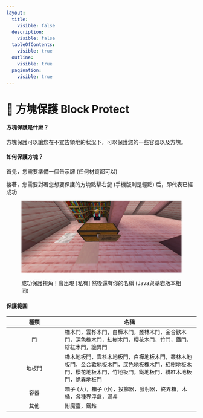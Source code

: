 ```yaml
---
layout:
  title:
    visible: false
  description:
    visible: false
  tableOfContents:
    visible: true
  outline:
    visible: true
  pagination:
    visible: true
---
```


# 📗 方塊保護 Block Protect

#### 方塊保護是什麽？

方塊保護可以讓您在不宣告領地的狀況下，可以保護您的一些容器以及方塊。

#### 如何保護方塊？

首先，您需要準備一個告示牌 (任何材質都可以)

接著，您需要對著您想要保護的方塊點擊右鍵 (手機版則是輕點) 后，即代表已經成功

<figure><img src="https://raw.githubusercontent.com/Slime1207/yamotoserver/main/picture/wiki/003.png" alt=""><figcaption><p>成功保護視角！會出現 [私有] 然後還有你的名稱 (Java與基岩版本相同)</p></figcaption></figure>

#### 保護範圍

<table><thead><tr><th width="134" align="center">種類</th><th>名稱</th></tr></thead><tbody><tr><td align="center">門</td><td>橡木門，雲杉木門，白樺木門，叢林木門，金合歡木門，深色橡木門，紅樹木門，櫻花木門，竹門，鐵門，緋紅木門，詭異門</td></tr><tr><td align="center">地板門</td><td>橡木地板門，雲杉木地板門，白樺地板木門，叢林木地板門，金合歡地板木門，深色地板橡木門，紅樹地板木門，櫻花地板木門，竹地板門，鐵地板門，緋紅木地板門，詭異地板門</td></tr><tr><td align="center">容器</td><td>箱子 (大)，箱子 (小)，投擲器，發射器，終界箱，木桶，各種界浮盒，漏斗</td></tr><tr><td align="center">其他</td><td>附魔臺，鐵趈</td></tr></tbody></table>
